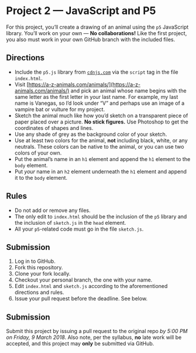 # Project 2 — JavaScript and P5
For this project, you’ll create a drawing of an animal using the `p5` JavaScript library. You’ll work on your own — **No collaborations!** Like the first project, you also must work in your own GitHub branch with the included files.

## Directions
* Include the `p5.js` library from [`cdnjs.com`](https://cdnjs.com/libraries/p5.js/) via the `script` tag in the file `index.html`.
* Visit [https://a-z-animals.com/animals/](https://a-z-animals.com/animals/) and pick an animal whose name begins with the same letter as the first letter in your last name. For example, my last name is Vanegas, so I’d look under “V” and perhaps use an image of a vampire bat or vulture for my project.
* Sketch the animal much like how you’d sketch on a transparent piece of paper placed over a picture. **No stick figures.** Use Photoshop to get the coordinates of shapes and lines.
* Use any shade of grey as the background color of your sketch.
* Use at least two colors for the animal, **not** including black, white, or any neutrals. These colors can be native to the animal, or you can use two colors of your own.
* Put the animal’s name in an `h1` element and append the `h1` element to the `body` element.
* Put *your* name in an `h2` element underneath the `h1` element and append it to the `body` element.

## Rules
* Do not add or remove any files.
* The only edit to `index.html` should be the inclusion of the `p5` library and the inclusion of `sketch.js` in the `head` element.
* All your `p5`-related code must go in the file `sketch.js`.

## Submission
1. Log in to GitHub.
2. Fork this repository.
3. Clone your fork locally.
4. Checkout your personal branch, the one with your name.
5. Edit `index.html` and `sketch.js` according to the aforementioned directions and rules.
6. Issue your pull request before the deadline. See below.

## Submission
Submit this project by issuing a pull request to the original repo *by 5:00 PM on Friday, 9 March 2018*. Also note, per the syllabus, **no** late work will be accepted, and this project may **only** be submitted via GitHub.
